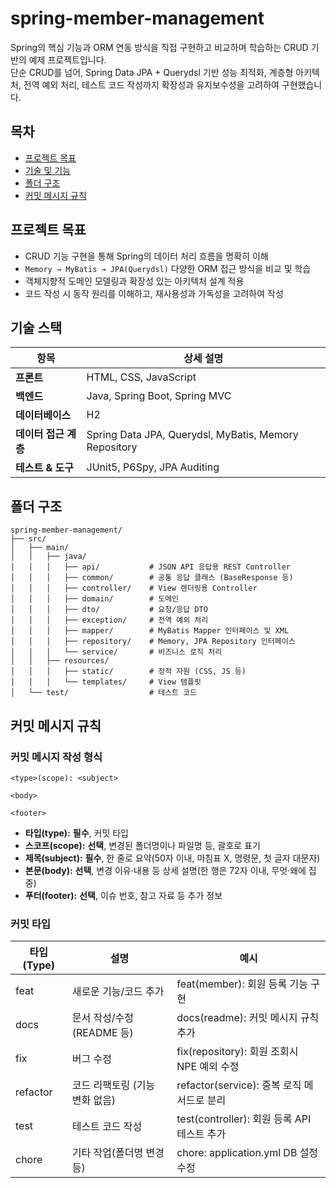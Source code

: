#  spring-member-management

Spring의 핵심 기능과 ORM 연동 방식을 직접 구현하고 비교하며 학습하는 CRUD 기반의 예제 프로젝트입니다.  
단순 CRUD를 넘어, Spring Data JPA + Querydsl 기반 성능 최적화, 계층형 아키텍처, 전역 예외 처리, 테스트 코드 작성까지 확장성과 유지보수성을 고려하여 구현했습니다.

## 목차
- [프로젝트 목표](#프로젝트-목표)
- [기술 및 기능](#기술-스택)
- [폴더 구조](#폴더-구조)
- [커밋 메시지 규칙](#커밋-메시지-규칙)

## 프로젝트 목표
- CRUD 기능 구현을 통해 Spring의 데이터 처리 흐름을 명확히 이해
- `Memory → MyBatis → JPA(Querydsl)` 다양한 ORM 접근 방식을 비교 및 학습
- 객체지향적 도메인 모델링과 확장성 있는 아키텍처 설계 적용
- 코드 작성 시 동작 원리를 이해하고, 재사용성과 가독성을 고려하여 작성

## 기술 스택

| 항목         | 상세 설명                                                     |
|------------|-----------------------------------------------------------|
| **프론트**    | HTML, CSS, JavaScript                                     |
| **백엔드**    | Java, Spring Boot, Spring MVC                   |
| **데이터베이스** | H2                                                        |
| **데이터 접근 계층** | Spring Data JPA, Querydsl, MyBatis, Memory Repository |
| **테스트 & 도구**  | JUnit5, P6Spy, JPA Auditing                               |

## 폴더 구조

```
spring-member-management/
├── src/
│   ├── main/
│   │   ├── java/
│   │   │   ├── api/           # JSON API 응답용 REST Controller
│   │   │   ├── common/        # 공통 응답 클래스 (BaseResponse 등)
│   │   │   ├── controller/    # View 렌더링용 Controller
│   │   │   ├── domain/        # 도메인 
│   │   │   ├── dto/           # 요청/응답 DTO 
│   │   │   ├── exception/     # 전역 예외 처리
│   │   │   ├── mapper/        # MyBatis Mapper 인터페이스 및 XML
│   │   │   ├── repository/    # Memory, JPA Repository 인터페이스
│   │   │   └── service/       # 비즈니스 로직 처리 
│   │   ├── resources/
│   │   │   ├── static/        # 정적 자원 (CSS, JS 등)
│   │   │   └── templates/     # View 템플릿
│   └── test/                  # 테스트 코드
```

## 커밋 메시지 규칙

### 커밋 메시지 작성 형식

`````
<type>(scope): <subject>

<body>

<footer>
`````

- **타입(type):** **필수**, 커밋 타입
- **스코프(scope):** **선택**, 변경된 폴더명이나 파일명 등, 괄호로 표기
- **제목(subject):** **필수**, 한 줄로 요약(50자 이내, 마침표 X, 명령문, 첫 글자 대문자)
- **본문(body):** **선택**, 변경 이유·내용 등 상세 설명(한 행은 72자 이내, 무엇·왜에 집중)
- **푸터(footer):** **선택**, 이슈 번호, 참고 자료 등 추가 정보

### 커밋 타입

| 타입 (Type) | 설명                              | 예시                              |
|-------------|---------------------------------|-------------------------------------------------|
| feat        | 새로운 기능/코드 추가                 | feat(member): 회원 등록 기능 구현                      |
| docs        | 문서 작성/수정 (README 등)           | docs(readme): 커밋 메시지 규칙 추가                     |
| fix         | 버그 수정                          | fix(repository): 회원 조회시 NPE 예외 수정               |
| refactor    | 코드 리팩토링 (기능 변화 없음)         | refactor(service): 중복 로직 메서드로 분리                |
| test        | 테스트 코드 작성                    | test(controller): 회원 등록 API 테스트 추가                |
| chore       | 기타 작업(폴더명 변경 등)             | chore: application.yml DB 설정 수정                      |